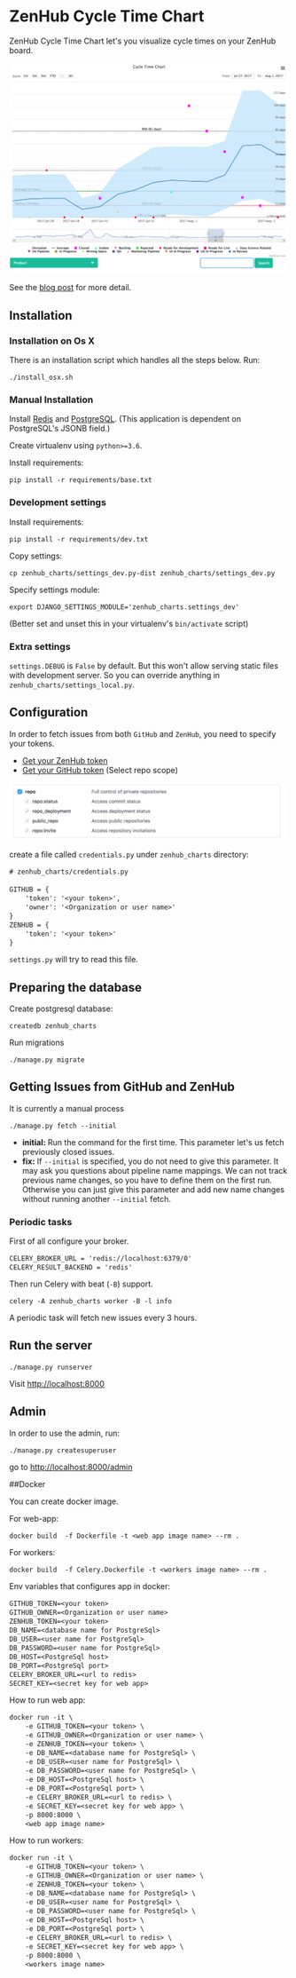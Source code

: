 # ZenHub Cycle Time Chart

ZenHub Cycle Time Chart let's you visualize cycle times on your ZenHub board.

![](resources/chart.png)

See the [blog post](https://medium.com/adphorus-engineering/introducing-cycle-time-for-zenhub-3101509187c8) for more detail.

## Installation

### Installation on Os X

There is an installation script which handles all the steps below. Run:

```
./install_osx.sh
```

### Manual Installation

Install [Redis](https://redis.io/) and [PostgreSQL](https://www.postgresql.org/). (This application is dependent on PostgreSQL's JSONB field.)

Create virtualenv using `python>=3.6`.

Install requirements:

```
pip install -r requirements/base.txt
```

### Development settings

Install requirements:

```
pip install -r requirements/dev.txt
```

Copy settings:

```
cp zenhub_charts/settings_dev.py-dist zenhub_charts/settings_dev.py
```

Specify settings module:

```
export DJANGO_SETTINGS_MODULE='zenhub_charts.settings_dev'
```

(Better set and unset this in your virtualenv's `bin/activate` script)

### Extra settings

`settings.DEBUG` is `False` by default. But this won't allow serving static files with development server. So you can override anything in `zenhub_charts/settings_local.py`.

## Configuration

In order to fetch issues from both `GitHub` and `ZenHub`, you need to specify your tokens.

* [Get your ZenHub token](https://dashboard.zenhub.io/#/settings)
* [Get your GitHub token](https://github.com/settings/tokens) (Select repo scope)

![repo](resources/github_scope.png)

create a file called `credentials.py` under `zenhub_charts` directory:

```
# zenhub_charts/credentials.py

GITHUB = {
    'token': '<your token>',
    'owner': '<Organization or user name>'
}
ZENHUB = {
    'token': '<your token>'
}
```

`settings.py` will try to read this file.

## Preparing the database

Create postgresql database:

```
createdb zenhub_charts
```

Run migrations

```
./manage.py migrate
```


## Getting Issues from GitHub and ZenHub

It is currently a manual process

```
./manage.py fetch --initial
```

* **initial:** Run the command for the first time. This parameter let's us fetch previously closed issues. 
* **fix:** If `--initial` is specified, you do not need to give this parameter. It may ask you questions about pipeline name mappings. We can not track previous name changes, so you have to define them on the first run. Otherwise you can just give this parameter and add new name changes without running another `--initial` fetch.


### Periodic tasks

First of all configure your broker.

```
CELERY_BROKER_URL = 'redis://localhost:6379/0'
CELERY_RESULT_BACKEND = 'redis'
```

Then run Celery with beat (`-B`) support.


```
celery -A zenhub_charts worker -B -l info
```

A periodic task will fetch new issues every 3 hours.

## Run the server

```
./manage.py runserver
```

Visit [http://localhost:8000](http://localhost:8000)

## Admin

In order to use the admin, run:

```
./manage.py createsuperuser
```

go to [http://localhost:8000/admin](http://localhost:8000/admin)

##Docker

You can create docker image.

For web-app:
```
docker build  -f Dockerfile -t <web app image name> --rm .
```

For workers:
```
docker build  -f Celery.Dockerfile -t <workers image name> --rm .
```

Env variables that configures app in docker:

```
GITHUB_TOKEN=<your token>
GITHUB_OWNER=<Organization or user name>
ZENHUB_TOKEN=<your token>
DB_NAME=<database name for PostgreSql>
DB_USER=<user name for PostgreSql>
DB_PASSWORD=<user name for PostgreSql>
DB_HOST=<PostgreSql host>
DB_PORT=<PostgreSql port>
CELERY_BROKER_URL=<url to redis>
SECRET_KEY=<secret key for web app>
```

How to run web app:

```
docker run -it \
    -e GITHUB_TOKEN=<your token> \
    -e GITHUB_OWNER=<Organization or user name> \
    -e ZENHUB_TOKEN=<your token> \
    -e DB_NAME=<database name for PostgreSql> \
    -e DB_USER=<user name for PostgreSql> \
    -e DB_PASSWORD=<user name for PostgreSql> \
    -e DB_HOST=<PostgreSql host> \
    -e DB_PORT=<PostgreSql port> \
    -e CELERY_BROKER_URL=<url to redis> \
    -e SECRET_KEY=<secret key for web app> \
    -p 8000:8000 \
    <web app image name>
```

How to run workers:

```
docker run -it \
    -e GITHUB_TOKEN=<your token> \
    -e GITHUB_OWNER=<Organization or user name> \
    -e ZENHUB_TOKEN=<your token> \
    -e DB_NAME=<database name for PostgreSql> \
    -e DB_USER=<user name for PostgreSql> \
    -e DB_PASSWORD=<user name for PostgreSql> \
    -e DB_HOST=<PostgreSql host> \
    -e DB_PORT=<PostgreSql port> \
    -e CELERY_BROKER_URL=<url to redis> \
    -e SECRET_KEY=<secret key for web app> \
    -p 8000:8000 \
    <workers image name>
```
